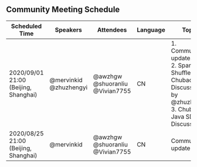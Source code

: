 ## Community Meeting Schedule

| Scheduled Time | Speakers   | Attendees | Language | Topic | Meeting ID | Links |
| -------------- | ---------- | --------- | -------- | ----- | ---------- | ----- |
| 2020/09/01 21:00 (Beijing, Shanghai) | @mervinkid<br>@zhuzhengyi | @awzhgw<br>@shuoranliu<br>@Vivian7755 | CN | 1. Community update.<br>2. Spark Shuffle on ChubaoFS Discussion - by @zhuzhengyi<br>3. ChubaoFS Java SDK Discussion | [821 2261 5035](https://zoom.com.cn/j/82122615035) | |
| 2020/08/25 21:00 (Beijing, Shanghai) | @mervinkid | @awzhgw<br>@shuoranliu<br>@Vivian7755 | CN | Community update | [835 1452 0890](https://zoom.com.cn/j/83514520890) | [Record](https://zoom.com.cn/rec/share/7tBXHbjU91tOXYnptlDVf_QqJ8e7aaa80yYbrvsLzE6n2rYACfmybVlE-otSmjIE?startTime=1598359513000) [Minute](https://github.com/chubaofs/community/wiki/Meeting-Agenda-and-Notes#20200825) |